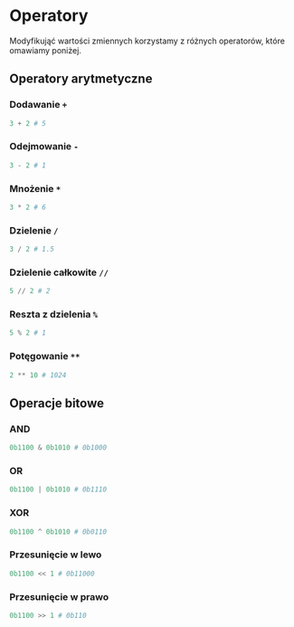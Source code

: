 # Operatory

Modyfikująć wartości zmiennych korzystamy z różnych operatorów, które omawiamy poniżej.

## Operatory arytmetyczne

### Dodawanie `+`

```python
3 + 2 # 5
```

### Odejmowanie `-`

```python
3 - 2 # 1
```

### Mnożenie `*`

```python
3 * 2 # 6
```

### Dzielenie `/`

```python
3 / 2 # 1.5
```

### Dzielenie całkowite `//`

```python
5 // 2 # 2
```

### Reszta z dzielenia `%`

```python
5 % 2 # 1
```

### Potęgowanie `**`

```python
2 ** 10 # 1024
```

## Operacje bitowe

### AND

```python
0b1100 & 0b1010 # 0b1000
```

### OR

```python
0b1100 | 0b1010 # 0b1110
```

### XOR

```python
0b1100 ^ 0b1010 # 0b0110
```

### Przesunięcie w lewo

```python
0b1100 << 1 # 0b11000
```

### Przesunięcie w prawo

```python
0b1100 >> 1 # 0b110
```
